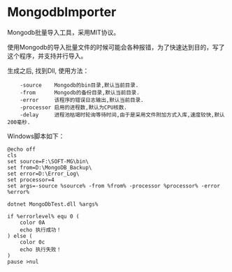 # MongodbImporter
Mongodb批量导入工具，采用MIT协议。

使用Mongodb的导入批量文件的时候可能会各种报错，为了快速达到目的，写了这个程序，并支持并行导入。



生成之后, 找到Dll, 使用方法：

        -source    Mongodb的bin目录,默认当前目录.
        -from      Mongodb的备份目录,默认当前目录.
        -error     该程序的错误日志输出,默认当前目录.
        -processor 启用的进程数,默认为CPU核数.
        -delay     进程池枯竭时轮询等待时间,由于是采用文件附加方式入库,速度较快,默认200毫秒.



Windows脚本如下：

    @echo off
    cls
    set source=F:\SOFT-MG\bin\
    set from=D:\MongoDB_Backup\
    set error=D:\Error_Log\
    set processor=4
    set args=-source %source% -from %from% -processor %processor% -error %error%
    
    dotnet MongoDbTest.dll %args%
    
    if %errorlevel% equ 0 (
    	color 0A
    	echo 执行成功！
    ) else (
    	color 0c
    	echo 执行失败！
    )
    pause >nul


